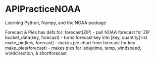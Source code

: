 # APIPracticeNOAA
Learning Python, Numpy, and the NOAA package


Forecast & Pies has defs for:
forecast(ZIP) - pull NOAA forecast for ZIP
bucket_data(key, forecast) - turns forecast key into [key, quantity] list
make_pie(key, forecast) - makes pie chart from forecast for key
make_pies(forecast) - makes pies for isdaytime, temp, windspeed, winddirection, & shortforecast

